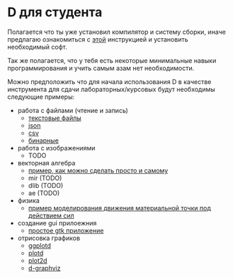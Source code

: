 # D для студента

Полагается что ты уже установил компилятор и систему сборки, иначе предлагаю
ознакомиться с [этой](begin.md) инструкцией и установить необходимый
софт.

Так же полагается, что у тебя есть некоторые минимальные навыки
программирования и учить самым азам нет необходимости.

Можно предположить что для начала использования D в качестве инструмента для
сдачи лабораторных/курсовых будут необходимы следующие примеры:

* работа с файлами (чтение и запись)
    + [текстовые файлы](../examples/simple/readwrite.d)
    + [json](../examples/simple/json.d)
    + [csv](../examples/simple/csv.d)
    + [бинарные](../examples/simple/binary.d)
* работа с изображениями
    + TODO
* векторная алгебра
    + [пример, как можно сделать просто и самому](../examples/simple/vector.d)
    + mir (TODO)
    + dlib (TODO)
    + ae (TODO)
* физика
    + [пример моделирования движения материальной точки под
        действием сил](../examples/simple/movemodel.d)
* создание gui прилоежния
    + [простое gtk приложение](../examples/simple/gtk/)
* отрисовка графиков
    + [ggplotd](https://github.com/BlackEdder/ggplotd)
    + [plotd](https://github.com/BlackEdder/plotd)
    + [plot2d](https://github.com/deviator/plot2d)
    + [d-graphviz](https://github.com/ShigekiKarita/d-graphviz)
